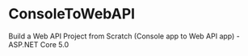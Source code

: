 # ConsoleToWebAPI
Build a Web API Project from Scratch (Console app to Web API app) - ASP.NET Core 5.0
